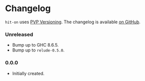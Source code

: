 # Changelog

`hit-on` uses [PVP Versioning][1].
The changelog is available [on GitHub][2].

### Unreleased

* Bump up to GHC 8.6.5.
* Bump up to `relude-0.5.0`.

### 0.0.0

* Initially created.

[1]: https://pvp.haskell.org
[2]: https://github.com/kowainik/hit-on/releases
